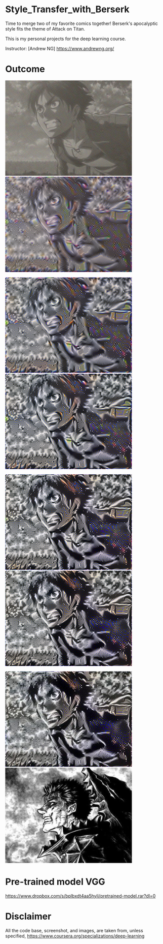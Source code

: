 # Style_Transfer_with_Berserk

Time to merge two of my favorite comics together! Berserk's apocalyptic style fits the theme of Attack on Titan.

This is my personal projects for the deep learning course.

Instructor: [Andrew NG] https://www.andrewng.org/

# Outcome
<img src="./output/0.png" height="300" />    <img src="./output/20.png" height="300" />

<img src="./output/40.png" height="300" />    <img src="./output/60.png" height="300" />

<img src="./output/100.png" height="300" />    <img src="./output/140.png" height="300" />

<img src="./output/generated_image.jpg" height="300" />    <img src="./images/berserk.jpeg" height="300" />

# Pre-trained model VGG
https://www.dropbox.com/s/bplbxdt4aa5hyli/pretrained-model.rar?dl=0

# Disclaimer
All the code base, screenshot, and images, are taken from, unless specified, https://www.coursera.org/specializations/deep-learning
